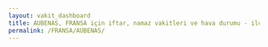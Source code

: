 ```yaml
---
layout: vakit_dashboard
title: AUBENAS, FRANSA için iftar, namaz vakitleri ve hava durumu - ilçe/eyalet seç
permalink: /FRANSA/AUBENAS/
---
```


<script type="text/javascript">
  var GLOBAL_COUNTRY = 'FRANSA';
  var GLOBAL_CITY = 'AUBENAS';
  var GLOBAL_STATE = '';
  var lat = 72;
  var lon = 21;
</script>
